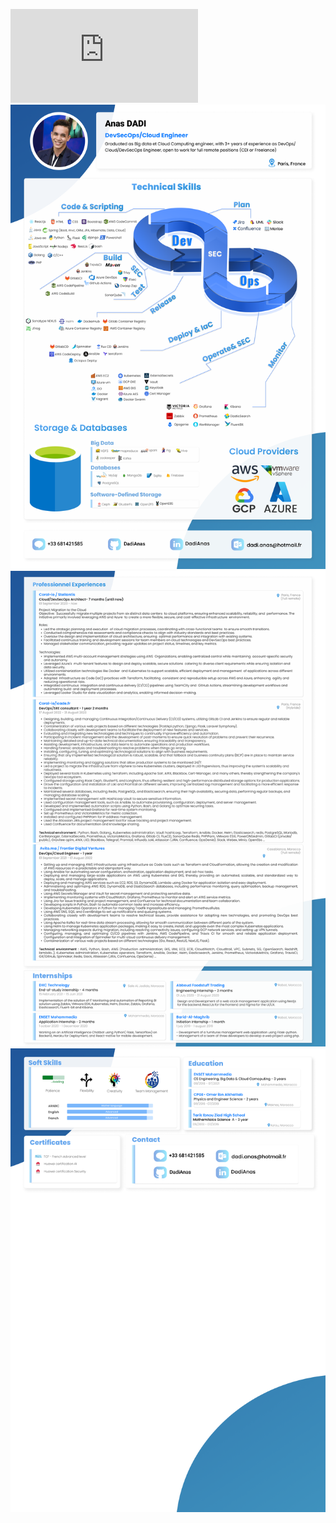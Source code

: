 ![Download Resume](https://github.com/DadiAnas/DadiAnas/blob/images-resume/dadianas_resume.pdf)
<img src="https://raw.githubusercontent.com/DadiAnas/DadiAnas/images-resume/resume-1.png" alt="Anas Dadi resume-1">
<img src="https://raw.githubusercontent.com/DadiAnas/DadiAnas/images-resume/resume-2.png" alt="Anas Dadi resume-2">
<img src="https://raw.githubusercontent.com/DadiAnas/DadiAnas/images-resume/resume-3.png" alt="Anas Dadi resume-3">
